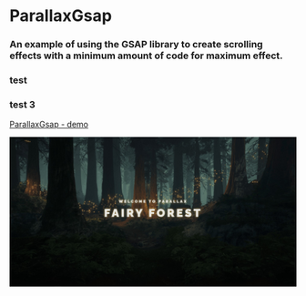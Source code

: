 ﻿# **ParallaxGsap**

### An example of using the **GSAP** library to create scrolling effects with a minimum amount of code for maximum effect.

### test
### test 3


[ParallaxGsap - demo](https://krokholevviktor.github.io/ParallaxGsap/) 

![Текст описания](docs/img/parallaxPreview.jpg)
